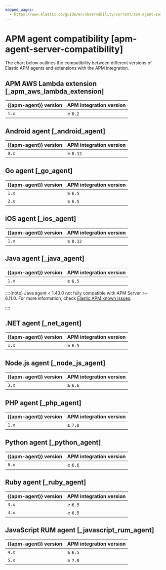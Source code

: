 ```yaml
---
mapped_pages:
  - https://www.elastic.co/guide/en/observability/current/apm-agent-server-compatibility.html
---
```


# APM agent compatibility [apm-agent-server-compatibility]

The chart below outlines the compatibility between different versions of Elastic APM agents and extensions with the APM integration.


## APM AWS Lambda extension [_apm_aws_lambda_extension] 

| {{apm-agent}} version | APM integration version |
| --- | --- |
| `1.x` | ≥ `8.2` |


## Android agent [_android_agent] 

| {{apm-agent}} version | APM integration version |
| --- | --- |
| `0.x` | ≥ `8.12` |


## Go agent [_go_agent] 

| {{apm-agent}} version | APM integration version |
| --- | --- |
| `1.x` | ≥ `6.5` |
| `2.x` | ≥ `6.5` |


## iOS agent [_ios_agent] 

| {{apm-agent}} version | APM integration version |
| --- | --- |
| `1.x` | ≥ `8.12` |


## Java agent [_java_agent] 

| {{apm-agent}} version | APM integration version |
| --- | --- |
| `1.x` | ≥ `6.5` |

::::{note} 
Java agent < 1.43.0 not fully compatible with APM Server >= 8.11.0. For more information, check [Elastic APM known issues](/release-notes/elastic-apm/known-issues.md).

::::



## .NET agent [_net_agent] 

| {{apm-agent}} version | APM integration version |
| --- | --- |
| `1.x` | ≥ `6.5` |


## Node.js agent [_node_js_agent] 

| {{apm-agent}} version | APM integration version |
| --- | --- |
| `3.x` | ≥ `6.6` |


## PHP agent [_php_agent] 

| {{apm-agent}} version | APM integration version |
| --- | --- |
| `1.x` | ≥ `7.0` |


## Python agent [_python_agent] 

| {{apm-agent}} version | APM integration version |
| --- | --- |
| `6.x` | ≥ `6.6` |


## Ruby agent [_ruby_agent] 

| {{apm-agent}} version | APM integration version |
| --- | --- |
| `3.x` | ≥ `6.5` |
| `4.x` | ≥ `6.5` |


## JavaScript RUM agent [_javascript_rum_agent] 

| {{apm-agent}} version | APM integration version |
| --- | --- |
| `4.x` | ≥ `6.5` |
| `5.x` | ≥ `7.0` |

